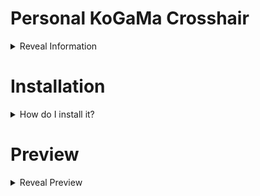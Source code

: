 
# Personal KoGaMa Crosshair
<details><summary>Reveal Information</summary>
<p>

*Note that using that might result in your ban if reported.*

Made with UABE with guidance of [IloveCry](https://github.com/ilovecry)

</details>

# Installation
<details><summary>How do I install it?</summary>


Simply download Assets file by clicking on button bellow: 

[<img src="https://cdn.discordapp.com/attachments/997183409900228638/997988211215306782/btn.png" width="150"/>](https://download844.mediafire.com/56qkb2a2duog/clocb4qqf4m2o3v/sharedassets1.assets")

Head to thus path:

``C:\Users\%USERNAME%\AppData\Local\KogamaLauncher-WWW\Launcher\Standalone\kogama_Data``

Put downloaded assets file in that folder, and simply try joining a game.

If you're having trouble, feel free to use button bellow to see an video example.

[<img src="https://media.discordapp.net/attachments/1002644848479834112/1045053138270437446/ewfewfed-1.png" width="150"/>](https://youtu.be/SQW9QyDGlrM")

</details>


# Preview
<details><summary>Reveal Preview</summary>

![image](https://user-images.githubusercontent.com/96681438/203591848-7dc6f759-fde0-4eab-88b7-78e4a056fce7.png)
</details>
